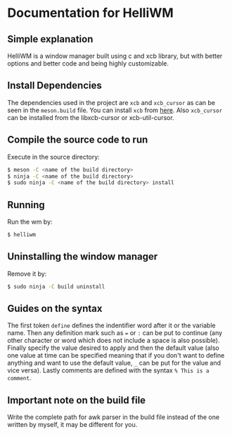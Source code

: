 # Documentation for HelliWM

## Simple explanation
HelliWM is a window manager built using c and xcb library, but with better options and better code and being highly customizable.

## Install Dependencies
The dependencies used in the project are `xcb` and `xcb_cursor` as can be seen in the `meson.build` file.
You can install `xcb` from [here](https://xcb.freedesktop.org/dist/).
Also `xcb_cursor` can be installed from the libxcb-cursor or xcb-util-cursor.

## Compile the source code to run
Execute in the source directory:
```bash
$ meson -C <name of the build directory>
$ ninja -C <name of the build directory>
$ sudo ninja -C <name of the build directory> install
```
## Running
Run the wm by:
```sh
$ helliwm
```
## Uninstalling the window manager
Remove it by:
```sh
$ sudo ninja -C build uninstall
```

## Guides on the syntax
The first token `define` defines the indentifier word after it or the variable name.
Then any definition mark such as `=` or `:` can be put to continue (any other character or word which does not include a space is also possible).
Finally specify the value desired to apply and then the default value (also one value at time can be specified meaning that if you don't want to define anything and want to use the default value, `_` can be put for the value and vice versa).
Lastly comments are defined with the syntax `% This is a comment`.

## Important note on the build file
Write the complete path for awk parser in the build file instead of the one written by myself, it may be different for you.